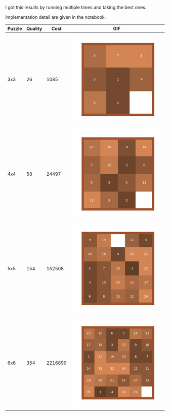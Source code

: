 I got this results by running multiple times and taking the best ones.

Implementation detail are given in the notebook.

| Puzzle | Quality | Cost | GIF |
| ------ | ------- | ---- | --- |
|  3x3   |   26    |  1085  | ![3x3](./images/3x3puzzle_solution.gif) |
|  4x4   |   58    | 24497 | ![4x4](./images/4x4puzzle_solution.gif)|
|  5x5   |   154   | 152508 | ![5x5](./images/5x5puzzle_solution.gif)|
|  6x6   |   354   | 2216890 | ![6x6](./images/6x6puzzle_solution.gif)|